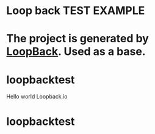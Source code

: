 
# Loop back TEST EXAMPLE 

The project is generated by [LoopBack](http://loopback.io).
Used as a base. 
=======
# loopbacktest
Hello world Loopback.io

# loopbacktest
